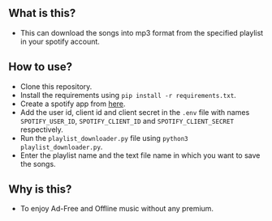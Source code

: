 ## What is this?
- This can download the songs into mp3 format from the specified playlist in your spotify account.

## How to use?
- Clone this repository.
- Install the requirements using `pip install -r requirements.txt`.
- Create a spotify app from [here](https://developer.spotify.com).
- Add the user id, client id and client secret in the `.env` file with names `SPOTIFY_USER_ID`, `SPOTIFY_CLIENT_ID` and `SPOTIFY_CLIENT_SECRET` respectively.
- Run the `playlist_downloader.py` file using `python3 playlist_downloader.py`.
- Enter the playlist name and the text file name in which you want to save the songs.

## Why is this?
- To enjoy Ad-Free and Offline music without any premium.